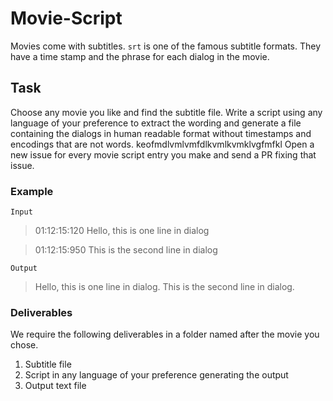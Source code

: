# Movie-Script

Movies come with subtitles. `srt` is one of the famous subtitle formats. They have a time stamp and the phrase for each dialog in the movie.

## Task

Choose any movie you like and find the subtitle file. Write a script using any language of your preference to extract the wording and generate a file containing the dialogs in human readable format without timestamps and encodings that are not words.
keofmdlvmlvmfdlkvmlkvmklvgfmfkl
Open a new issue for every movie script entry you make and send a PR fixing that issue.

### Example

`Input`
> 01:12:15:120 Hello, this is one line in dialog

> 01:12:15:950 This is the second line in dialog

`Output`
> Hello, this is one line in dialog. This is the second line in dialog.

### Deliverables

We require the following deliverables in a folder named after the movie you chose.

1. Subtitle file
2. Script in any language of your preference generating the output
3. Output text file
